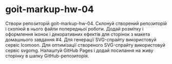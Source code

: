 # goit-markup-hw-04
Створи репозиторій goit-markup-hw-04. Склонуй створений репозиторій і скопіюй в нього файли попередньої роботи. Додай розмітку і оформлення іконок і декоративних ефектів для сторінок з макета домашнього завдання #4. Для генерації SVG-спрайту використовуй сервіс Icomoon. Для оптимізації створеного SVG-спрайту використовуй сервіс svgomg. Налаштуй GitHub Pages і додай посилання на живу сторінку в шапку GitHub-репозиторія.
